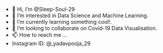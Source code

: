 - 👋 Hi, I’m @Sleep-Soul-29
- 👀 I’m interested in Data Science and Machine Learning.
- 🌱 I’m currently learning something cool!.
- 💞️ I’m looking to collaborate on Covid-19 Data Visualisation.
- 📫 How to reach me ...
- Instagram ID: @_yadavpooja_29

<!---
Sleep-Soul-29/Sleep-Soul-29 is a ✨ special ✨ repository because its `README.md` (this file) appears on your GitHub profile.
You can click the Preview link to take a look at your changes.
--->

